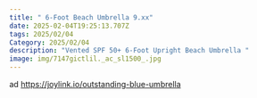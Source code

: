 ```yaml
---
title: " 6-Foot Beach Umbrella 9.xx"
date: 2025-02-04T19:25:13.707Z
tags: 2025/02/04
Category: 2025/02/04
description: "Vented SPF 50+ 6-Foot Upright Beach Umbrella "
image: img/7147gictlil._ac_sl1500_.jpg
---
```

ad https://joylink.io/outstanding-blue-umbrella